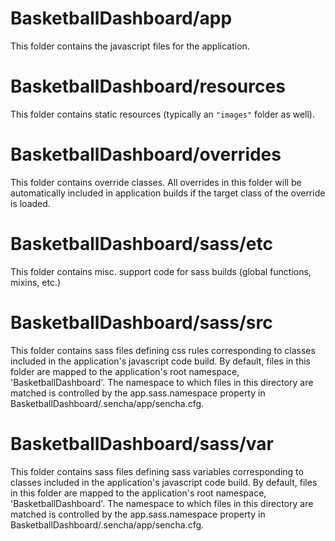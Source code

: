 # BasketballDashboard/app

This folder contains the javascript files for the application.

# BasketballDashboard/resources

This folder contains static resources (typically an `"images"` folder as well).

# BasketballDashboard/overrides

This folder contains override classes. All overrides in this folder will be 
automatically included in application builds if the target class of the override
is loaded.

# BasketballDashboard/sass/etc

This folder contains misc. support code for sass builds (global functions, 
mixins, etc.)

# BasketballDashboard/sass/src

This folder contains sass files defining css rules corresponding to classes
included in the application's javascript code build.  By default, files in this 
folder are mapped to the application's root namespace, 'BasketballDashboard'. The
namespace to which files in this directory are matched is controlled by the
app.sass.namespace property in BasketballDashboard/.sencha/app/sencha.cfg. 

# BasketballDashboard/sass/var

This folder contains sass files defining sass variables corresponding to classes
included in the application's javascript code build.  By default, files in this 
folder are mapped to the application's root namespace, 'BasketballDashboard'. The
namespace to which files in this directory are matched is controlled by the
app.sass.namespace property in BasketballDashboard/.sencha/app/sencha.cfg. 
